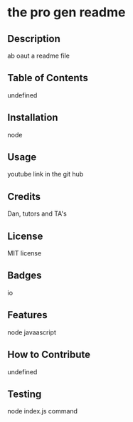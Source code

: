 
 # the pro gen readme

 ## Description
 ab oaut a readme file

 ## Table of Contents
 undefined

  ## Installation
  node 

 ## Usage
 youtube link in the git hub

 ## Credits
 Dan, tutors and TA's


  ## License
  MIT license

 ## Badges
 io

 ## Features
 node javaascript

  ## How to Contribute
  undefined

 ## Testing
 node index.js command


            